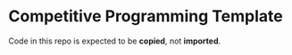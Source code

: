 # Competitive Programming Template

Code in this repo is expected to be **copied**, not **imported**.
